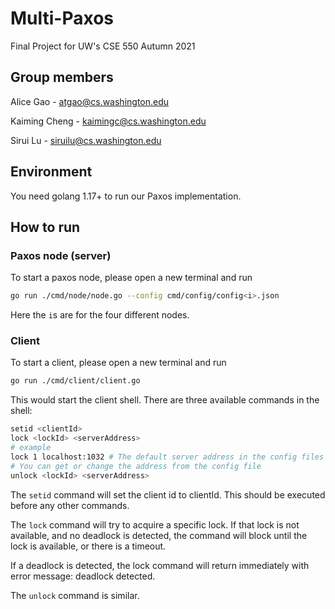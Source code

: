 # Multi-Paxos
Final Project for UW's CSE 550 Autumn 2021

## Group members
Alice Gao - atgao@cs.washington.edu

Kaiming Cheng - kaimingc@cs.washington.edu

Sirui Lu - siruilu@cs.washington.edu

## Environment
You need golang 1.17+ to run our Paxos implementation.

## How to run
### Paxos node (server)
To start a paxos node, please open a new terminal and run

```bash
go run ./cmd/node/node.go --config cmd/config/config<i>.json
```

Here the `i`s are for the four different nodes.

### Client
To start a client, please open a new terminal and run

```bash
go run ./cmd/client/client.go
```

This would start the client shell.
There are three available commands in the shell:

```bash
setid <clientId>
lock <lockId> <serverAddress>
# example
lock 1 localhost:1032 # The default server address in the config files
# You can get or change the address from the config file
unlock <lockId> <serverAddress>
```

The `setid` command will set the client id to clientId.
This should be executed before any other commands.

The `lock` command will try to acquire a specific lock.
If that lock is not available, and no deadlock is detected,
the command will block until the lock is available,
or there is a timeout.

If a deadlock is detected, the lock command will return immediately
with error message: deadlock detected.

The `unlock` command is similar.
